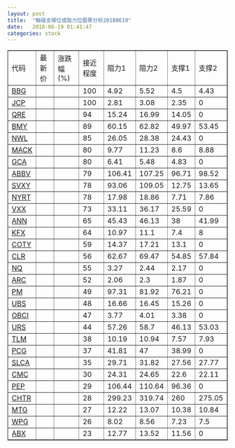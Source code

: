 ```yaml
---
layout: post
title:  "触碰支撑位或阻力位股票分析20180619"
date:   2018-06-19 01:41:47
categories: stock
---
```

<script type="text/javascript">
var stockList = []
stockList.push('gb_bbg');
stockList.push('gb_jcp');
stockList.push('gb_qre');
stockList.push('gb_bmy');
stockList.push('gb_nwl');
stockList.push('gb_mack');
stockList.push('gb_gca');
stockList.push('gb_abbv');
stockList.push('gb_svxy');
stockList.push('gb_nyrt');
stockList.push('gb_vxx');
stockList.push('gb_ann');
stockList.push('gb_kfx');
stockList.push('gb_coty');
stockList.push('gb_clr');
stockList.push('gb_nq');
stockList.push('gb_arc');
stockList.push('gb_pm');
stockList.push('gb_ubs');
stockList.push('gb_obci');
stockList.push('gb_urs');
stockList.push('gb_tlm');
stockList.push('gb_pcg');
stockList.push('gb_slca');
stockList.push('gb_cmc');
stockList.push('gb_pep');
stockList.push('gb_chtr');
stockList.push('gb_mtg');
stockList.push('gb_wpg');
stockList.push('gb_abx');
</script>
<table border="1">
 <tr>
 <td>代码</td>
 <td>最新价</td>
 <td>涨跌幅(%)</td>
 <td>接近程度</td>
 <td>阻力1</td>
 <td>阻力2</td>
 <td>支撑1</td>
 <td>支撑2</td>
</tr>
  <tr id="bbg" class="red">
  <td><a href="http://stock.finance.sina.com.cn/usstock/quotes/BBG.html" target="_blank">BBG</a></td><td></td><td></td><td>100</td><td>4.92</td><td>5.52</td><td>4.5</td><td>4.43</td></tr>
  <tr id="jcp" class="red">
  <td><a href="http://stock.finance.sina.com.cn/usstock/quotes/JCP.html" target="_blank">JCP</a></td><td></td><td></td><td>100</td><td>2.81</td><td>3.08</td><td>2.35</td><td>0</td></tr>
  <tr id="qre" class="red">
  <td><a href="http://stock.finance.sina.com.cn/usstock/quotes/QRE.html" target="_blank">QRE</a></td><td></td><td></td><td>94</td><td>15.24</td><td>16.99</td><td>14.05</td><td>0</td></tr>
  <tr id="bmy" class="green">
  <td><a href="http://stock.finance.sina.com.cn/usstock/quotes/BMY.html" target="_blank">BMY</a></td><td></td><td></td><td>89</td><td>60.15</td><td>62.82</td><td>49.97</td><td>53.45</td></tr>
  <tr id="nwl" class="red">
  <td><a href="http://stock.finance.sina.com.cn/usstock/quotes/NWL.html" target="_blank">NWL</a></td><td></td><td></td><td>85</td><td>26.05</td><td>28.38</td><td>24.43</td><td>0</td></tr>
  <tr id="mack" class="red">
  <td><a href="http://stock.finance.sina.com.cn/usstock/quotes/MACK.html" target="_blank">MACK</a></td><td></td><td></td><td>80</td><td>9.77</td><td>11.23</td><td>8.6</td><td>8.88</td></tr>
  <tr id="gca" class="green">
  <td><a href="http://stock.finance.sina.com.cn/usstock/quotes/GCA.html" target="_blank">GCA</a></td><td></td><td></td><td>80</td><td>6.41</td><td>5.48</td><td>4.83</td><td>0</td></tr>
  <tr id="abbv" class="green">
  <td><a href="http://stock.finance.sina.com.cn/usstock/quotes/ABBV.html" target="_blank">ABBV</a></td><td></td><td></td><td>79</td><td>106.41</td><td>107.25</td><td>96.71</td><td>98.52</td></tr>
  <tr id="svxy" class="green">
  <td><a href="http://stock.finance.sina.com.cn/usstock/quotes/SVXY.html" target="_blank">SVXY</a></td><td></td><td></td><td>78</td><td>93.06</td><td>109.05</td><td>12.75</td><td>13.65</td></tr>
  <tr id="nyrt" class="red">
  <td><a href="http://stock.finance.sina.com.cn/usstock/quotes/NYRT.html" target="_blank">NYRT</a></td><td></td><td></td><td>78</td><td>17.98</td><td>18.86</td><td>7.71</td><td>7.86</td></tr>
  <tr id="vxx" class="red">
  <td><a href="http://stock.finance.sina.com.cn/usstock/quotes/VXX.html" target="_blank">VXX</a></td><td></td><td></td><td>73</td><td>33.11</td><td>36.17</td><td>25.59</td><td>0</td></tr>
  <tr id="ann" class="red">
  <td><a href="http://stock.finance.sina.com.cn/usstock/quotes/ANN.html" target="_blank">ANN</a></td><td></td><td></td><td>65</td><td>45.43</td><td>46.13</td><td>38</td><td>41.99</td></tr>
  <tr id="kfx" class="green">
  <td><a href="http://stock.finance.sina.com.cn/usstock/quotes/KFX.html" target="_blank">KFX</a></td><td></td><td></td><td>64</td><td>10.97</td><td>11.1</td><td>7.4</td><td>8</td></tr>
  <tr id="coty" class="red">
  <td><a href="http://stock.finance.sina.com.cn/usstock/quotes/COTY.html" target="_blank">COTY</a></td><td></td><td></td><td>59</td><td>14.37</td><td>17.21</td><td>13.1</td><td>0</td></tr>
  <tr id="clr" class="red">
  <td><a href="http://stock.finance.sina.com.cn/usstock/quotes/CLR.html" target="_blank">CLR</a></td><td></td><td></td><td>56</td><td>62.67</td><td>69.47</td><td>54.85</td><td>57.84</td></tr>
  <tr id="nq" class="green">
  <td><a href="http://stock.finance.sina.com.cn/usstock/quotes/NQ.html" target="_blank">NQ</a></td><td></td><td></td><td>55</td><td>3.27</td><td>2.44</td><td>2.17</td><td>0</td></tr>
  <tr id="arc" class="red">
  <td><a href="http://stock.finance.sina.com.cn/usstock/quotes/ARC.html" target="_blank">ARC</a></td><td></td><td></td><td>52</td><td>2.06</td><td>2.3</td><td>1.87</td><td>0</td></tr>
  <tr id="pm" class="red">
  <td><a href="http://stock.finance.sina.com.cn/usstock/quotes/PM.html" target="_blank">PM</a></td><td></td><td></td><td>49</td><td>97.31</td><td>81.92</td><td>76.21</td><td>0</td></tr>
  <tr id="ubs" class="green">
  <td><a href="http://stock.finance.sina.com.cn/usstock/quotes/UBS.html" target="_blank">UBS</a></td><td></td><td></td><td>48</td><td>16.66</td><td>16.45</td><td>15.26</td><td>0</td></tr>
  <tr id="obci" class="red">
  <td><a href="http://stock.finance.sina.com.cn/usstock/quotes/OBCI.html" target="_blank">OBCI</a></td><td></td><td></td><td>47</td><td>3.77</td><td>4.01</td><td>3.38</td><td>0</td></tr>
  <tr id="urs" class="green">
  <td><a href="http://stock.finance.sina.com.cn/usstock/quotes/URS.html" target="_blank">URS</a></td><td></td><td></td><td>44</td><td>57.26</td><td>58.7</td><td>46.13</td><td>53.03</td></tr>
  <tr id="tlm" class="green">
  <td><a href="http://stock.finance.sina.com.cn/usstock/quotes/TLM.html" target="_blank">TLM</a></td><td></td><td></td><td>38</td><td>10.19</td><td>10.94</td><td>7.57</td><td>7.93</td></tr>
  <tr id="pcg" class="green">
  <td><a href="http://stock.finance.sina.com.cn/usstock/quotes/PCG.html" target="_blank">PCG</a></td><td></td><td></td><td>37</td><td>41.81</td><td>47</td><td>38.99</td><td>0</td></tr>
  <tr id="slca" class="green">
  <td><a href="http://stock.finance.sina.com.cn/usstock/quotes/SLCA.html" target="_blank">SLCA</a></td><td></td><td></td><td>35</td><td>29.71</td><td>31.82</td><td>27.56</td><td>27.77</td></tr>
  <tr id="cmc" class="red">
  <td><a href="http://stock.finance.sina.com.cn/usstock/quotes/CMC.html" target="_blank">CMC</a></td><td></td><td></td><td>30</td><td>24.31</td><td>24.65</td><td>22.6</td><td>22.11</td></tr>
  <tr id="pep" class="red">
  <td><a href="http://stock.finance.sina.com.cn/usstock/quotes/PEP.html" target="_blank">PEP</a></td><td></td><td></td><td>29</td><td>106.44</td><td>110.64</td><td>96.36</td><td>0</td></tr>
  <tr id="chtr" class="red">
  <td><a href="http://stock.finance.sina.com.cn/usstock/quotes/CHTR.html" target="_blank">CHTR</a></td><td></td><td></td><td>28</td><td>299.23</td><td>319.74</td><td>260</td><td>275.05</td></tr>
  <tr id="mtg" class="green">
  <td><a href="http://stock.finance.sina.com.cn/usstock/quotes/MTG.html" target="_blank">MTG</a></td><td></td><td></td><td>27</td><td>12.22</td><td>13.07</td><td>10.38</td><td>10.84</td></tr>
  <tr id="wpg" class="red">
  <td><a href="http://stock.finance.sina.com.cn/usstock/quotes/WPG.html" target="_blank">WPG</a></td><td></td><td></td><td>26</td><td>8.02</td><td>8.56</td><td>7.23</td><td>7.5</td></tr>
  <tr id="abx" class="green">
  <td><a href="http://stock.finance.sina.com.cn/usstock/quotes/ABX.html" target="_blank">ABX</a></td><td></td><td></td><td>23</td><td>12.77</td><td>13.52</td><td>11.56</td><td>0</td></tr>
</table>
